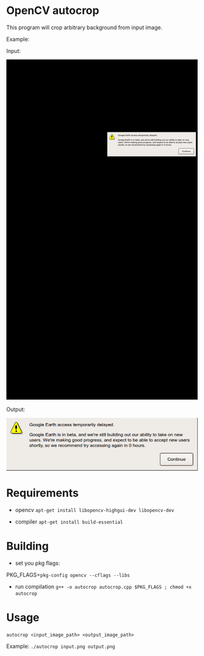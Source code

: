 OpenCV autocrop
===============

This program will crop arbitrary background from input image.

Example:

Input:

![alttext](https://github.com/EndPointCorp/opencv_autocrop/blob/master/images/input.png?raw=true "")

Output:

![alttext](https://github.com/EndPointCorp/opencv_autocrop/blob/master/images/output.png?raw=true "")


Requirements
============
* opencv
  `apt-get install libopencv-highgui-dev libopencv-dev`

* compiler
  `apt-get install build-essential`

Building
===========

* set you pkg flags:

PKG_FLAGS=`pkg-config opencv --cflags --libs`

* run compilation
`g++ -o autocrop autocrop.cpp $PKG_FLAGS ; chmod +x autocrop`

Usage
=====

`autocrop <input_image_path> <output_image_path>`

Example:
`./autocrop input.png output.png`
